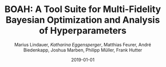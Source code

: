 ---
title: "BOAH: A Tool Suite for Multi-Fidelity Bayesian Optimization and Analysis of Hyperparameters"
author: "Marius Lindauer, *Katharina Eggensperger*, Matthias Feurer, André Biedenkapp, Joshua Marben, Philipp Müller, Frank Hutter"
collection: publications
permalink: /publication/2019-arxiv-BOAH
date: 2019-01-01
venue: 'arXiv:1908.06756 [cs.LG]'
arxiv: 'https://arxiv.org/abs/1908.06756'
code: 'https://github.com/automl/BOAH'
---